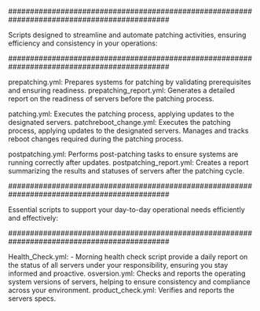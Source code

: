 #############################################################################################

Scripts designed to streamline and automate patching activities, ensuring efficiency and consistency in your operations:

#############################################################################################

prepatching.yml: Prepares systems for patching by validating prerequisites and ensuring readiness.
prepatching_report.yml: Generates a detailed report on the readiness of servers before the patching process.

patching.yml: Executes the patching process, applying updates to the designated servers.
patchreboot_change.yml: Executes the patching process, applying updates to the designated servers. Manages and tracks reboot changes required during the patching process.

postpatching.yml: Performs post-patching tasks to ensure systems are running correctly after updates.
postpatching_report.yml: Creates a report summarizing the results and statuses of servers after the patching cycle.


#############################################################################################

Essential scripts to support your day-to-day operational needs efficiently and effectively: 

#############################################################################################

Health_Check.yml: - Morning health check script provide a daily report on the status of all servers under your responsibility, ensuring you stay informed and proactive.
osversion.yml: Checks and reports the operating system versions of servers, helping to ensure consistency and compliance across your environment.
product_check.yml: Verifies and reports the servers specs.
